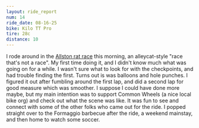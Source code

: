 ```yaml
---
layout: ride_report
num: 14
ride_date: 08-16-25
bike: Kilo TT Pro
tire: 28c
distance: 10
---
```


I rode around in the [Allston rat race](https://www.commonwheels.org/save-the-date-2025) this morning, an alleycat-style "race that's not a race". My first time doing it, and I didn't know much what was going on for a while. I wasn't sure what to look for with the checkpoints, and had trouble finding the first. Turns out is was balloons and hole punches. I figured it out after fumbling around the first lap, and did a second lap for good measure which was smoother. I suppose I could have done more maybe, but my main intention was to support Common Wheels (a nice local bike org) and check out what the scene was like. It was fun to see and connect with some of the other folks who came out for the ride. I popped straight over to the Formaggio barbecue after the ride, a weekend mainstay, and then home to watch some soccer. 